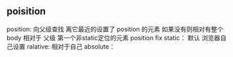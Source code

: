 ## poisition

position:
向父级查找 离它最近的设置了 position 的元素
如果没有则相对有整个body
相对于 父级 第一个非static定位的元素
position 
fix
static： 默认 浏览器自己设置
ralative: 相对于自己
absolute：